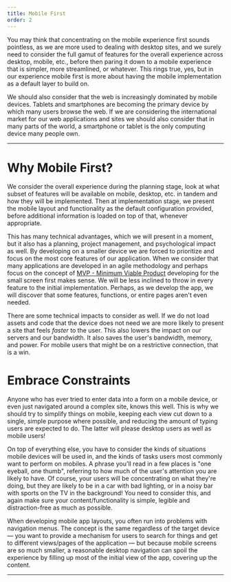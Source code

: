 ```yaml
---
title: Mobile First
order: 2
---
```


You may think that concentrating on the mobile experience first sounds
pointless, as we are more used to dealing with desktop sites, and we surely need
to consider the full gamut of features for the overall experience across
desktop, mobile, etc., before then paring it down to a mobile experience that is
simpler, more streamlined, or whatever. This rings true, yes, but in our
experience mobile first is more about having the mobile implementation as a
default layer to build on.

We should also consider that the web is increasingly dominated by mobile
devices. Tablets and smartphones are becoming the primary device by which many
users browse the web. If we are considering the international market for our web
applications and sites we should also consider that in many parts of the world,
a smartphone or tablet is the only computing device many people own.

---

# Why Mobile First?

We consider the overall experience during the planning stage, look at what
subset of features will be available on mobile, desktop, etc. in tandem and how
they will be implemented. Then at implementation stage, we present the mobile
layout and functionality as the default configuration provided, before
additional information is loaded on top of that, whenever appropriate.

This has many technical advantages, which we will present in a moment, but it
also has a planning, project management, and psychological impact as well. By
developing on a smaller device we are forced to prioritize and focus on the most
core features of our application. When we consider that many applications are
developed in an agile methodology and perhaps focus on the concept of
[MVP - Minimum Viable Product](https://www.agilealliance.org/glossary/mvp/)
developing for the small screen first makes sense. We will be less inclined to
throw in every feature to the initial implementation. Perhaps, as we develop the
app, we will discover that some features, functions, or entire pages aren't even
needed.

There are some technical impacts to consider as well. If we do not load assets
and code that the device does not need we are more likely to present a site that
feels _faster_ to the user. This also lowers the impact on our servers and our
bandwidth. It also saves the user's bandwidth, memory, and power. For mobile
users that might be on a restrictive connection, that is a win.

# Embrace Constraints

Anyone who has ever tried to enter data into a form on a mobile device, or even
just navigated around a complex site, knows this well. This is why we should try
to simplify things on mobile, keeping each view cut down to a single, simple
purpose where possible, and reducing the amount of typing users are expected to
do. The latter will please desktop users as well as mobile users!

On top of everything else, you have to consider the kinds of situations mobile
devices will be used in, and the kinds of tasks users most commonly want to
perform on mobiles. A phrase you'll read in a few places is "one eyeball, one
thumb", referring to how much of the user's attention you are likely to have. Of
course, your users will be concentrating on what they're doing, but they are
likely to be in a car with bad lighting, or in a noisy bar with sports on the TV
in the background! You need to consider this, and again make sure your
content/functionality is simple, legible and distraction-free as much as
possible.

When developing mobile app layouts, you often run into problems with navigation
menus. The concept is the same regardless of the target device — you want to
provide a mechanism for users to search for things and get to different
views/pages of the application — but because mobile screens are so much smaller,
a reasonable desktop navigation can spoil the experience by filling up most of
the initial view of the app, covering up the content.

---
